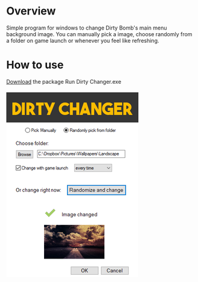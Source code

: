 # Overview
Simple program for windows to change Dirty Bomb's main menu background image.
You can manually pick a image, choose randomly from a folder on game launch or whenever you feel like refreshing.
# How to use
[Download](https://github.com/Lybrica/DirtyChanger/archive/master.zip) the package
Run Dirty Changer.exe

![alt tag](https://raw.githubusercontent.com/Lybrica/DirtyChanger/master/source/scrn.png)
